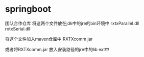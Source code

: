 # springboot
团队合作仓库
将这两个文件放在jdk中的jre的bin环境中
rxtxParallel.dll
rxtxSerial.dll

将这个文件加入maven仓库中
RXTXcomm.jar

或者将RXTXcomm.jar
放入安装路径的jre中的lib ext中
